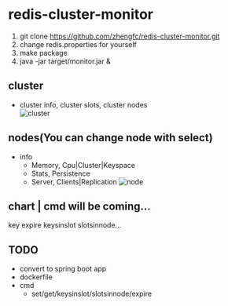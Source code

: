 # redis-cluster-monitor

  1. git clone https://github.com/zhengfc/redis-cluster-monitor.git 
  2. change redis.properties for yourself
  3. make package
  4. java -jar target/monitor.jar &

## cluster
  * cluster info, cluster slots, cluster nodes  
![cluster](./doc/img/clusterinfo.png) 

## nodes(You can change node with select)
  * info  
    * Memory, Cpu|Cluster|Keyspace
    * Stats, Persistence
    * Server, Clients|Replication
![node](./doc/img/nodeinfo.png)

## chart | cmd will be coming...
key expire keysinslot slotsinnode...

## TODO
* convert to spring boot app
* dockerfile
* cmd
  * set/get/keysinslot/slotsinnode/expire
